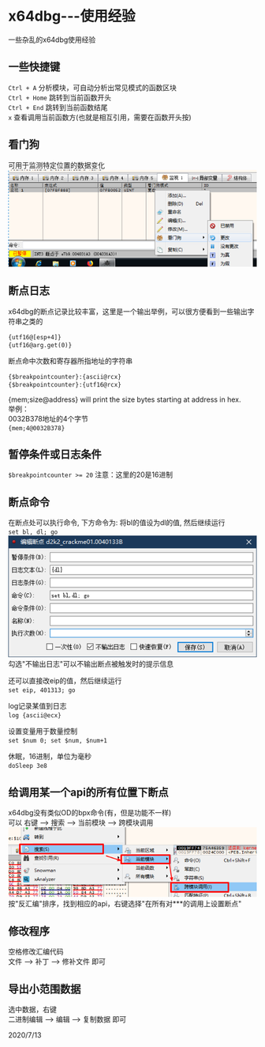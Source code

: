 # x64dbg---使用经验

一些杂乱的x64dbg使用经验  

## 一些快捷键
`Ctrl + A` 分析模块，可自动分析出常见模式的函数区块  
`Ctrl + Home` 跳转到当前函数开头  
`Ctrl + End` 跳转到当前函数结尾  
`x` 查看调用当前函数方(也就是相互引用，需要在函数开头按)  


## 看门狗
可用于监测特定位置的数据变化  
![看门狗](images/1.png)  


## 断点日志
x64dbg的断点记录比较丰富，这里是一个输出举例，可以很方便看到一些输出字符串之类的  
```
{utf16@[esp+4]}
{utf16@arg.get(0)}
```

断点命中次数和寄存器所指地址的字符串  
```
{$breakpointcounter}:{ascii@rcx}
{$breakpointcounter}:{utf16@rcx}
```

{mem;size@address} will print the size bytes starting at address in hex.  
举例：  
0032B378地址的4个字节  
`{mem;4@0032B378}`  


## 暂停条件或日志条件
`$breakpointcounter >= 20`
注意：这里的20是16进制  


## 断点命令
在断点处可以执行命令, 下方命令为: 将bl的值设为dl的值, 然后继续运行  
`set bl, dl; go`  
![断点命令](images/2.png)  
勾选"不输出日志"可以不输出断点被触发时的提示信息  

还可以直接改eip的值，然后继续运行  
`set eip, 401313; go`  

log记录某值到日志  
`log {ascii@ecx}`  

设置变量用于数量控制  
`set $num 0; set $num, $num+1`  

休眠，16进制，单位为毫秒  
`doSleep 3e8`  


## 给调用某一个api的所有位置下断点
x64dbg没有类似OD的bpx命令(有，但是功能不一样)  
可以 右键 --> 搜索 --> 当前模块 --> 跨模块调用  
![api断点](images/3.png)  
按"反汇编"排序，找到相应的api，右键选择"在所有对***的调用上设置断点"  


## 修改程序
空格修改汇编代码  
文件 --> 补丁 --> 修补文件 即可  


## 导出小范围数据
选中数据，右键  
二进制编辑 --> 编辑 --> 复制数据 即可  


2020/7/13  
